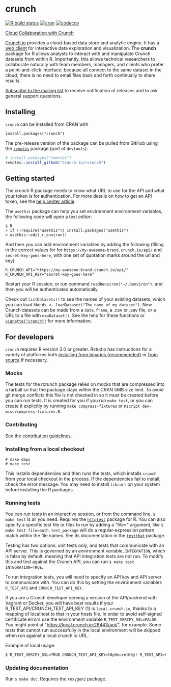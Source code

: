 # crunch

<!-- badges: start -->
[![R build status](https://github.com/Crunch-io/rcrunch/workflows/R-CMD-check/badge.svg)](https://github.com/Crunch-io/rcrunch/actions)
[![cran](https://www.r-pkg.org/badges/version-last-release/crunch)](https://cran.r-project.org/package=crunch) [![codecov](https://codecov.io/gh/Crunch-io/rcrunch/branch/master/graph/badge.svg)](https://codecov.io/gh/Crunch-io/rcrunch)
<!-- badges: end -->

[Cloud Collaboration with Crunch](http://crunch-io.github.io/rcrunch/)

[Crunch.io](https://crunch.io/) provides a cloud-based data store and analytic engine. It has a [web client](https://app.crunch.io/) for interactive data exploration and visualization. The **crunch** package for R allows analysts to interact with and manipulate Crunch datasets from within R. Importantly, this allows technical researchers to collaborate naturally with team members, managers, and clients who prefer a point-and-click interface: because all connect to the same dataset in the cloud, there is no need to email files back and forth continually to share results.

[Subscribe to the mailing list](mailto:rcrunch+subscribe@crunch.io) to receive notification of releases and to ask general support questions.

## Installing

`crunch` can be installed from CRAN with

    install.packages("crunch")

The pre-release version of the package can be pulled from GitHub using the [`remotes`](https://github.com/r-lib/remotes) package (part of `devtools`):

```r
# install.packages("remotes")
remotes::install_github("Crunch-io/rcrunch")
```

## Getting started

The crunch R package needs to know what URL to use for the API and what your token is for authentication.
For more details on how to get an API token, see the [help center article](https://help.crunch.io/hc/en-us/articles/4415963337869-API-Keys).

The `usethis` package can help you set environment environment variables, the following code will
open a text editor:

    $ R
    > if (!require("usethis")) install.packages("usethis")
    > usethis::edit_r_environ()

And then you can add environment variables by adding the following (filling in the correct values for for 
`https://my-awesome-brand.crunch.io/api/` and `secret-key-goes-here`, with one set of quotation marks
around the url and key).

    R_CRUNCH_API="https://my-awesome-brand.crunch.io/api/"
    R_CRUNCH_API_KEY="secret-key-goes-here"

Restart your R session, or run command `readRenviron("~/.Renviron")`, and then you will be authenticated automatically.

Check out `listDatasets()` to see the names of your existing datasets, which you can load like `ds <- loadDataset("The name of my dataset")`. New Crunch datasets can be made from a `data.frame`, a .csv or .sav file, or a URL to a file with `newDataset()`. See the help for these functions or [`vignette("crunch")`](https://crunch.io/r/crunch/articles/crunch.html) for more information.

## For developers

`crunch` requires R version 3.0 or greater. Rstudio has instructions for a variety of platforms
both [installing from binaries (recommended)](https://docs.rstudio.com/resources/install-r) or 
[from source](https://docs.rstudio.com/resources/install-r-source/) if necessary.

### Mocks
The tests for the rcrunch package relies on mocks that are compressed into a tarball
so that the package stays within the CRAN 5MB size limit. To avoid git merge conflicts
this file is not checked in so it must be created before you can run tests. It is
created for you if you run `make test`, or you can create it explicitly by running
`make compress-fixtures` or `Rscript dev-misc/compress-fixtures.R`.

### Contributing

See the [contribution guidelines](CONTRIBUTING.md).

### Installing from a local checkout

    # make deps
    # make test

This installs dependencies and then runs the tests, which installs `crunch` from your local checkout in the process. If the dependencies fail to install, check the error message. You may need to install `libcurl` on your system before installing the R packages.

### Running tests

You can run tests in an interactive session, or from the command line, `$ make test` is all you need. Requires the [`httptest`](https://github.com/nealrichardson/httptest) package for R. You can also specify a specific test file or files to run by adding a "file=" argument, like `$ make test file=auth`. `test_package` will do a regular-expression pattern match within the file names. See its documentation in the [`testthat`](https://testthat.r-lib.org/) package.

Testing has two options: unit tests only, and tests that communicate with an API server. This is governed by an environment variable, `INTEGRATION`, which is false by default, meaning that API integration tests are not run. To modify this and test against the Crunch API, you can run `$ make test INTEGRATION=TRUE`.

To run integration tests, you will need to specify an API key and API server to communicate with. You can do this by setting the environment variables `R_TEST_API` and `CRUNCH_TEST_API_KEY`.

If you are a Crunch developer serving a version of the API/backend with Vagrant or Docker, you will have best results if your R_TEST_API/CRUNCH_TEST_API_KEY (1) is `local.crunch.io`, thanks to a mapping of localhost to that in your hosts file. In order to avoid self-signed certificate errors use the environment variable `R_TEST_VERIFY_SSL=FALSE`. You might point at "https://local.crunch.io:28443/api/", for example. Some tests that cannot run successfully in the local environment will be skipped when run against a local.crunch.io URL.

Example of local usage:

```bash
$ R_TEST_VERIFY_SSL=TRUE CRUNCH_TEST_API_KEY=t0pSecretK3y! R_TEST_API=https://local.crunch.io:28443/api/ make test INTEGRATION=TRUE file=variable-summary
```

### Updating documentation

Run `$ make doc`. Requires the `roxygen2` package.
